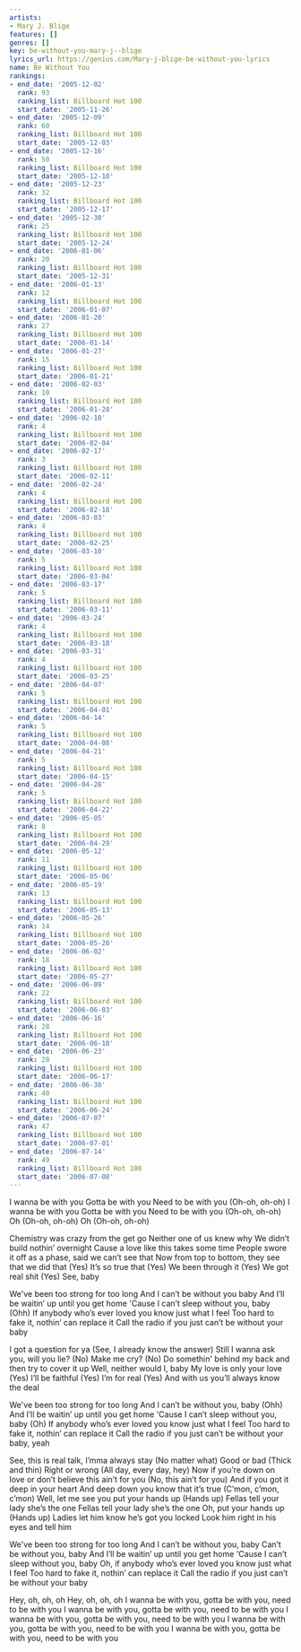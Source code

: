 ```yaml
---
artists:
- Mary J. Blige
features: []
genres: []
key: be-without-you-mary-j--blige
lyrics_url: https://genius.com/Mary-j-blige-be-without-you-lyrics
name: Be Without You
rankings:
- end_date: '2005-12-02'
  rank: 93
  ranking_list: Billboard Hot 100
  start_date: '2005-11-26'
- end_date: '2005-12-09'
  rank: 60
  ranking_list: Billboard Hot 100
  start_date: '2005-12-03'
- end_date: '2005-12-16'
  rank: 50
  ranking_list: Billboard Hot 100
  start_date: '2005-12-10'
- end_date: '2005-12-23'
  rank: 32
  ranking_list: Billboard Hot 100
  start_date: '2005-12-17'
- end_date: '2005-12-30'
  rank: 25
  ranking_list: Billboard Hot 100
  start_date: '2005-12-24'
- end_date: '2006-01-06'
  rank: 20
  ranking_list: Billboard Hot 100
  start_date: '2005-12-31'
- end_date: '2006-01-13'
  rank: 12
  ranking_list: Billboard Hot 100
  start_date: '2006-01-07'
- end_date: '2006-01-20'
  rank: 27
  ranking_list: Billboard Hot 100
  start_date: '2006-01-14'
- end_date: '2006-01-27'
  rank: 15
  ranking_list: Billboard Hot 100
  start_date: '2006-01-21'
- end_date: '2006-02-03'
  rank: 10
  ranking_list: Billboard Hot 100
  start_date: '2006-01-28'
- end_date: '2006-02-10'
  rank: 4
  ranking_list: Billboard Hot 100
  start_date: '2006-02-04'
- end_date: '2006-02-17'
  rank: 3
  ranking_list: Billboard Hot 100
  start_date: '2006-02-11'
- end_date: '2006-02-24'
  rank: 4
  ranking_list: Billboard Hot 100
  start_date: '2006-02-18'
- end_date: '2006-03-03'
  rank: 4
  ranking_list: Billboard Hot 100
  start_date: '2006-02-25'
- end_date: '2006-03-10'
  rank: 5
  ranking_list: Billboard Hot 100
  start_date: '2006-03-04'
- end_date: '2006-03-17'
  rank: 5
  ranking_list: Billboard Hot 100
  start_date: '2006-03-11'
- end_date: '2006-03-24'
  rank: 4
  ranking_list: Billboard Hot 100
  start_date: '2006-03-18'
- end_date: '2006-03-31'
  rank: 4
  ranking_list: Billboard Hot 100
  start_date: '2006-03-25'
- end_date: '2006-04-07'
  rank: 5
  ranking_list: Billboard Hot 100
  start_date: '2006-04-01'
- end_date: '2006-04-14'
  rank: 5
  ranking_list: Billboard Hot 100
  start_date: '2006-04-08'
- end_date: '2006-04-21'
  rank: 5
  ranking_list: Billboard Hot 100
  start_date: '2006-04-15'
- end_date: '2006-04-28'
  rank: 5
  ranking_list: Billboard Hot 100
  start_date: '2006-04-22'
- end_date: '2006-05-05'
  rank: 8
  ranking_list: Billboard Hot 100
  start_date: '2006-04-29'
- end_date: '2006-05-12'
  rank: 11
  ranking_list: Billboard Hot 100
  start_date: '2006-05-06'
- end_date: '2006-05-19'
  rank: 13
  ranking_list: Billboard Hot 100
  start_date: '2006-05-13'
- end_date: '2006-05-26'
  rank: 14
  ranking_list: Billboard Hot 100
  start_date: '2006-05-20'
- end_date: '2006-06-02'
  rank: 18
  ranking_list: Billboard Hot 100
  start_date: '2006-05-27'
- end_date: '2006-06-09'
  rank: 22
  ranking_list: Billboard Hot 100
  start_date: '2006-06-03'
- end_date: '2006-06-16'
  rank: 28
  ranking_list: Billboard Hot 100
  start_date: '2006-06-10'
- end_date: '2006-06-23'
  rank: 28
  ranking_list: Billboard Hot 100
  start_date: '2006-06-17'
- end_date: '2006-06-30'
  rank: 40
  ranking_list: Billboard Hot 100
  start_date: '2006-06-24'
- end_date: '2006-07-07'
  rank: 47
  ranking_list: Billboard Hot 100
  start_date: '2006-07-01'
- end_date: '2006-07-14'
  rank: 49
  ranking_list: Billboard Hot 100
  start_date: '2006-07-08'
---
```

I wanna be with you
Gotta be with you
Need to be with you
(Oh-oh, oh-oh)
I wanna be with you
Gotta be with you
Need to be with you
(Oh-oh, oh-oh)
Oh (Oh-oh, oh-oh)
Oh (Oh-oh, oh-oh)


Chemistry was crazy from the get go
Neither one of us knew why
We didn’t build nothin’ overnight
Cause a love like this takes some time
People swore it off as a phase, said we can’t see that
Now from top to bottom, they see that we did that
(Yes) It’s so true that
(Yes) We been through it
(Yes) We got real shit
(Yes) See, baby


We've been too strong for too long
And I can’t be without you baby
And I’ll be waitin’ up until you get home
'Cause I can’t sleep without you, baby (Ohh)
If anybody who’s ever loved you know just what I feel
Too hard to fake it, nothin’ can replace it
Call the radio if you just can’t be without your baby


I got a question for ya (See, I already know the answer)
Still I wanna ask you, will you lie? (No)
Make me cry? (No)
Do somethin' behind my back and then try to cover it up
Well, neither would I, baby
My love is only your love
(Yes) I’ll be faithful
(Yes) I’m for real
(Yes) And with us you’ll always know the deal


We've been too strong for too long
And I can’t be without you, baby (Ohh)
And I’ll be waitin’ up until you get home
'Cause I can’t sleep without you, baby (Oh)
If anybody who’s ever loved you know just what I feel
Too hard to fake it, nothin’ can replace it
Call the radio if you just can’t be without your baby, yeah


See, this is real talk, I’mma always stay (No matter what)
Good or bad (Thick and thin)
Right or wrong (All day, every day, hey)
Now if you’re down on love or don’t believe this ain’t for you
(No, this ain’t for you)
And if you got it deep in your heart
And deep down you know that it’s true (C’mon, c’mon, c’mon)
Well, let me see you put your hands up (Hands up)
Fellas tell your lady she’s the one
Fellas tell your lady she’s the one
Oh, put your hands up (Hands up)
Ladies let him know he’s got you locked
Look him right in his eyes and tell him



We've been too strong for too long
And I can’t be without you, baby
Can’t be without you, baby
And I’ll be waitin’ up until you get home
'Cause I can’t sleep without you, baby
Oh, if anybody who’s ever loved you know just what I feel
Too hard to fake it, nothin’ can replace it
Call the radio if you just can’t be without your baby


Hey, oh, oh, oh
Hey, oh, oh, oh
I wanna be with you, gotta be with you, need to be with you
I wanna be with you, gotta be with you, need to be with you
I wanna be with you, gotta be with you, need to be with you
I wanna be with you, gotta be with you, need to be with you
I wanna be with you, gotta be with you, need to be with you

